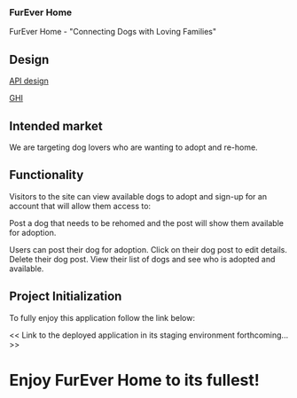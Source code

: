 ### FurEver Home

FurEver Home - "Connecting Dogs with Loving Families"

## Design

[API design](docs/api-design.md)

[GHI](docs/fureverhomewireframe.png)

## Intended market

We are targeting dog lovers who are wanting to adopt and re-home.

## Functionality

Visitors to the site can view available dogs to adopt and sign-up for an account that will allow them access to:

Post a dog that needs to be rehomed and the post will show them available for adoption.

Users can post their dog for adoption.
Click on their dog post to edit details.
Delete their dog post.
View their list of dogs and see who is adopted and available.

## Project Initialization

To fully enjoy this application follow the link below:

<< Link to the deployed application in its staging environment forthcoming... >>

# Enjoy FurEver Home to its fullest!
